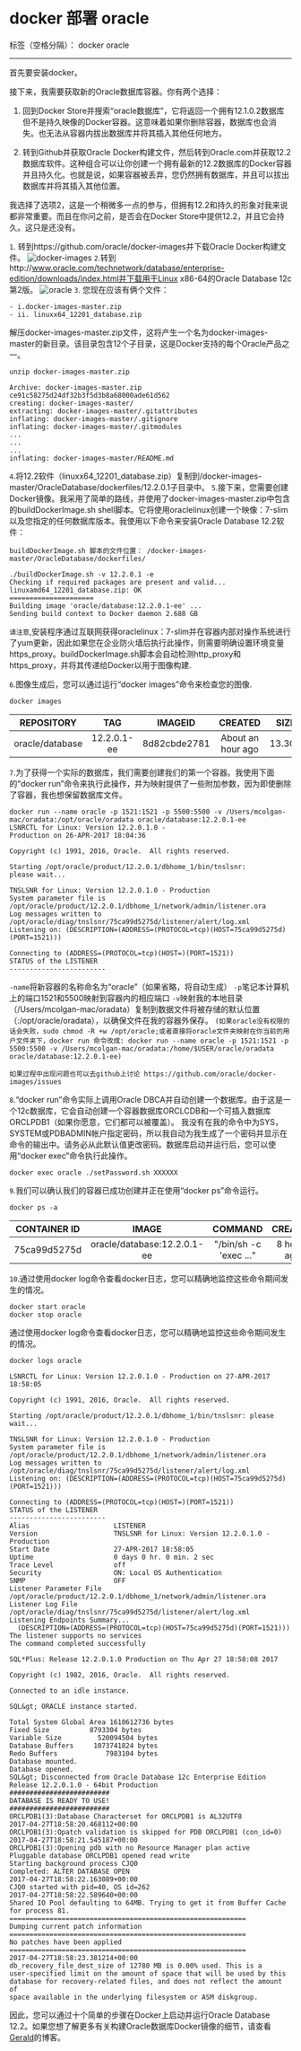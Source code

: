 ﻿# docker 部署 oracle

标签（空格分隔）： docker oracle

---

首先要安装docker。

接下来，我需要获取新的Oracle数据库容器。你有两个选择：

1. 回到Docker Store并搜索“oracle数据库”，它将返回一个拥有12.1.0.2数据库但不是持久映像的Docker容器。这意味着如果你删除容器，数据库也会消失。也无法从容器内拔出数据库并将其插入其他任何地方。

2. 转到Github并获取Oracle Docker构建文件，然后转到Oracle.com并获取12.2数据库软件。这种组合可以让你创建一个拥有最新的12.2数据库的Docker容器并且持久化。也就是说，如果容器被丢弃，您仍然拥有数据库，并且可以拔出数据库并将其插入其他位置。

我选择了选项2，这是一个稍微多一点的参与，但拥有12.2和持久的形象对我来说都非常重要。而且在你问之前，是否会在Docker Store中提供12.2，并且它会持久。这只是还没有。

`1`. 转到https://github.com/oracle/docker-images并下载Oracle Docker构建文件。
![docker-images](https://i2.wp.com/sqlmaria.com/wp-content/uploads/2017/04/Github.png?resize=768%2C390&ssl=1)
`2`.转到http://www.oracle.com/technetwork/database/enterprise-edition/downloads/index.html并下载用于Linux x86-64的Oracle Database 12c第2版。
![oracle](https://i2.wp.com/sqlmaria.com/wp-content/uploads/2017/04/oracle_download.png?w=626&ssl=1)
`3`. 您现在应该有俩个文件：
    
    - i.docker-images-master.zip 
    - ii. linuxx64_12201_database.zip

解压docker-images-master.zip文件，这将产生一个名为docker-images-master的新目录。该目录包含12个子目录，这是Docker支持的每个Oracle产品之一。

    unzip docker-images-master.zip
    
    Archive: docker-images-master.zip
    ce91c58275d24df32b3f5d3b8a68000ade61d562
    creating: docker-images-master/
    extracting: docker-images-master/.gitattributes
    inflating: docker-images-master/.gitignore
    inflating: docker-images-master/.gitmodules
    ...
    ...
    ...
    inflating: docker-images-master/README.md
    
`4`.将12.2软件（linuxx64_12201_database.zip）复制到/docker-images-master/OracleDatabase/dockerfiles/12.2.0.1子目录中。
`5`.接下来，您需要创建Docker镜像。我采用了简单的路线，并使用了docker-images-master.zip中包含的buildDockerImage.sh shell脚本。它将使用oraclelinux创建一个映像：7-slim以及您指定的任何数据库版本。我使用以下命令来安装Oracle Database 12.2软件：

``buildDockerImage.sh 脚本的文件位置： /docker-images-master/OracleDatabase/dockerfiles/``
    
    ./buildDockerImage.sh -v 12.2.0.1 -e
    Checking if required packages are present and valid...
    linuxamd64_12201_database.zip: OK
    =====================
    Building image 'oracle/database:12.2.0.1-ee' ...
    Sending build context to Docker daemon 2.688 GB
    
`请注意`,安装程序通过互联网获得oraclelinux：7-slim并在容器内部对操作系统进行了yum更新，因此如果您在企业防火墙后执行此操作，则需要明确设置环境变量https_proxy。buildDockerImage.sh脚本会自动检测http_proxy和https_proxy，并将其传递给Docker以用于图像构建.

`6`.图像生成后，您可以通过运行“docker images”命令来检查您的图像.
    
    docker images
|REPOSITORY| TAG |IMAGEID| CREATED |SIZE|
|:------:|:------:|:------:|:------:|:------:|
|oracle/database  |12.2.0.1-ee |8d82cbde2781| About an hour ago|   13.3GB|

`7`.为了获得一个实际的数据库，我们需要创建我们的第一个容器。我使用下面的“docker run”命令来执行此操作，并为映射提供了一些附加参数，因为即使删除了容器，我也想保留数据库文件。
    
    docker run --name oracle -p 1521:1521 -p 5500:5500 -v /Users/mcolgan-mac/oradata:/opt/oracle/oradata oracle/database:12.2.0.1-ee
    LSNRCTL for Linux: Version 12.2.0.1.0 - 
    Production on 26-APR-2017 18:04:36
     
    Copyright (c) 1991, 2016, Oracle.  All rights reserved.
     
    Starting /opt/oracle/product/12.2.0.1/dbhome_1/bin/tnslsnr: 
    please wait...
     
    TNSLSNR for Linux: Version 12.2.0.1.0 - Production
    System parameter file is /opt/oracle/product/12.2.0.1/dbhome_1/network/admin/listener.ora
    Log messages written to /opt/oracle/diag/tnslsnr/75ca99d5275d/listener/alert/log.xml
    Listening on: (DESCRIPTION=(ADDRESS=(PROTOCOL=tcp)(HOST=75ca99d5275d)(PORT=1521)))
     
    Connecting to (ADDRESS=(PROTOCOL=tcp)(HOST=)(PORT=1521))
    STATUS of the LISTENER
    ------------------------
`-name`将新容器的名称命名为“oracle”（如果省略，将自动生成）
`-p`笔记本计算机上的端口1521和5500映射到容器内的相应端口
`-v`映射我的本地目录（/Users/mcolgan-mac/oradata）复制到数据文件将被存储的默认位置（:/opt/oracle/oradata），以确保文件在我的容器外保存。
``(如果oracle没有权限的话会失败，sudo chmod -R +w /opt/oracle;或者直接将oracle文件夹映射在你当前的用户文件夹下，docker run 命令改成: docker run --name oracle -p 1521:1521 -p 5500:5500 -v /Users/mcolgan-mac/oradata:/home/$USER/oracle/oradata oracle/database:12.2.0.1-ee)``

    如果过程中出现问题也可以去github上讨论 https://github.com/oracle/docker-images/issues

`8`.“docker run”命令实际上调​​用Oracle DBCA并自动创建一个数据库。由于这是一个12c数据库，它会自动创建一个容器数据库ORCLCDB和一个可插入数据库ORCLPDB1（如果你愿意，它们都可以被覆盖）。
我没有在我的命令中为SYS，SYSTEM或PDBADMIN帐户指定密码，所以我自动为我生成了一个密码并显示在命令的输出中。请务必从此默认值更改密码。数据库启动并运行后，您可以使用“docker exec”命令执行此操作。
    
    docker exec oracle ./setPassword.sh XXXXXX

`9`.我们可以确认我们的容器已成功创建并正在使用“docker ps”命令运行。
    
    docker ps -a 
|CONTAINER ID|IMAGE|COMMAND| CREATED|STATUS|PORTS|NAMES|
|:------:|:------:|:------:|:------:|:------:|:------:|:------:|
|75ca99d5275d| oracle/database:12.2.0.1-ee|"/bin/sh -c 'exec ..."   |8 hours ago | Up 5 hours  | 0.0.0.0:1521/tcp|oracle|

`10`.通过使用docker log命令查看docker日志，您可以精确地监控这些命令期间发生的情况。

    docker start oracle
    docker stop oracle

通过使用docker log命令查看docker日志，您可以精确地监控这些命令期间发生的情况。
   
    docker logs oracle
    
    LSNRCTL for Linux: Version 12.2.0.1.0 - Production on 27-APR-2017 18:58:05
     
    Copyright (c) 1991, 2016, Oracle.  All rights reserved.
     
    Starting /opt/oracle/product/12.2.0.1/dbhome_1/bin/tnslsnr: please wait...
     
    TNSLSNR for Linux: Version 12.2.0.1.0 - Production
    System parameter file is /opt/oracle/product/12.2.0.1/dbhome_1/network/admin/listener.ora
    Log messages written to /opt/oracle/diag/tnslsnr/75ca99d5275d/listener/alert/log.xml
    Listening on: (DESCRIPTION=(ADDRESS=(PROTOCOL=tcp)(HOST=75ca99d5275d)(PORT=1521)))
     
    Connecting to (ADDRESS=(PROTOCOL=tcp)(HOST=)(PORT=1521))
    STATUS of the LISTENER
    ------------------------
    Alias                     LISTENER
    Version                   TNSLSNR for Linux: Version 12.2.0.1.0 - Production
    Start Date                27-APR-2017 18:58:05
    Uptime                    0 days 0 hr. 0 min. 2 sec
    Trace Level               off
    Security                  ON: Local OS Authentication
    SNMP                      OFF
    Listener Parameter File   /opt/oracle/product/12.2.0.1/dbhome_1/network/admin/listener.ora
    Listener Log File         /opt/oracle/diag/tnslsnr/75ca99d5275d/listener/alert/log.xml
    Listening Endpoints Summary...
      (DESCRIPTION=(ADDRESS=(PROTOCOL=tcp)(HOST=75ca99d5275d)(PORT=1521)))
    The listener supports no services
    The command completed successfully
     
    SQL*Plus: Release 12.2.0.1.0 Production on Thu Apr 27 18:58:08 2017
     
    Copyright (c) 1982, 2016, Oracle.  All rights reserved.
     
    Connected to an idle instance.
     
    SQL&gt; ORACLE instance started.
     
    Total System Global Area 1610612736 bytes
    Fixed Size		    8793304 bytes
    Variable Size		  520094504 bytes
    Database Buffers	 1073741824 bytes
    Redo Buffers		    7983104 bytes
    Database mounted.
    Database opened.
    SQL&gt; Disconnected from Oracle Database 12c Enterprise Edition Release 12.2.0.1.0 - 64bit Production
    #########################
    DATABASE IS READY TO USE!
    #########################
    ORCLPDB1(3):Database Characterset for ORCLPDB1 is AL32UTF8
    2017-04-27T18:58:20.468112+00:00
    ORCLPDB1(3):Opatch validation is skipped for PDB ORCLPDB1 (con_id=0)
    2017-04-27T18:58:21.545187+00:00
    ORCLPDB1(3):Opening pdb with no Resource Manager plan active
    Pluggable database ORCLPDB1 opened read write
    Starting background process CJQ0
    Completed: ALTER DATABASE OPEN
    2017-04-27T18:58:22.163089+00:00
    CJQ0 started with pid=40, OS id=262 
    2017-04-27T18:58:22.589640+00:00
    Shared IO Pool defaulting to 64MB. Trying to get it from Buffer Cache for process 81.
    ===========================================================
    Dumping current patch information
    ===========================================================
    No patches have been applied
    ===========================================================
    2017-04-27T18:58:23.381214+00:00
    db_recovery_file_dest_size of 12780 MB is 0.00% used. This is a
    user-specified limit on the amount of space that will be used by this
    database for recovery-related files, and does not reflect the amount of
    space available in the underlying filesystem or ASM diskgroup.

因此，您可以通过十个简单的步骤在Docker上启动并运行Oracle Database 12.2。如果您想了解更多有关构建Oracle数据库Docker镜像的细节，请查看[Gerald][1]的博客。


  [1]: https://geraldonit.com/2017/08/21/creating-an-oracle-database-docker-image/